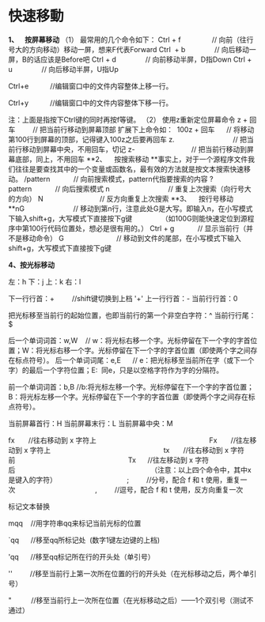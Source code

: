 # 快速移動

**1、    按屏幕移动**
（1） 最常用的几个命令如下：
Ctrl + f                // 向前（往行号大的方向移动）移动一屏，想来F代表Forward
Ctrl  + b               // 向后移动一屏，B的话应该是Before吧
Ctrl + d               // 向前移动半屏，D指Down
Ctrl +  u               // 向后移动半屏，U指Up

Ctrl+e           //编辑窗口中的文件内容整体上移一行。

Ctrl+y           //编辑窗口中的文件内容整体下移一行。

注：上面是指按下Ctrl键的同时再按f等键。
（2） 使用z重新定位屏幕命令
z + 回车         // 把当前行移动到屏幕顶部
扩展下上命令如： 
100z + 回车      // 将移动第100行到屏幕的顶部，记得键入100z之后要再回车
z.                              // 把当前行移动到屏幕中央，不用回车，切记
z-                             // 把当前行移动到屏幕底部，同上，不用回车
**2、    按搜索移动
**事实上，对于一个源程序文件我们往往是要查找其中的一个变量或函数名，最有效的方法就是按文本搜索快速移动。
/pattern            // 向前搜索模式，pattern代指要搜索的内容
?pattern            // 向后搜索模式
n                              // 重复上次搜索（向行号大的方向）
N                             // 反方向重复上次搜索
**3、    按行号移动
**nG                         // 移动到第n行，注意此处G是大写。即输入n，在小写模式下输入shift+g，大写模式下直接按下g键
              （如100G则能快速定位到源程序中第100行代码位置处，想必是很有用的。）
Ctrl + g            // 显示当前行（并不是移动命令）
G                           // 移动到文件的尾部，在小写模式下输入shift+g，大写模式下直接按下g键

**4、按光标移动**

左：h
下：j
上：k
右：l

下一行行首：+         //shift键切换到上档 '+'
上一行行首：-
当前行行首：0

把光标移至当前行的起始位置，也即当前行的第一个非空白字符：^
当前行行尾：$

后一个单词词首：w,W    // w：将光标右移一个字。光标停留在下一个字的字首位置；W：将光标右移一个字。光标停留在下一个字的字首位置（即使两个字之间存在标点符号）。
后一个单词词尾：e,E      // e：把光标移至当前所在字（或下一个字）的最后一个字符位置；E:  同e，只是以空格字符作为字的分隔符。

前一个单词词首：b,B //b:将光标左移一个字。光标停留在下一个字的字首位置；B：将光标左移一个字。光标停留在下一个字的字首位置（即使两个字之间存在标点符号）。

当前屏幕首行：H
当前屏幕末行：L
当前屏幕中央：M

fx       //往右移动到 x 字符上                                                         
Fx       //往左移动到 x 字符上                                                         
tx       //往右移动到 x 字符前                                                         
Tx      //往左移动到 x 字符后                                                         
　        （注意：以上四个命令中，其中x是键入的字符）                                   
;         //分号，配合 f 和 t 使用，重复一次                                        
,         //逗号，配合 f 和 t 使用，反方向重复一次  

标记文本替换

mqq    //用字符串qq来标记当前光标的位置

\`qq      //移至qq所标记处  (数字1键左边键的上档)

'qq      //移至qq标记所在行的开头处（单引号）

''         //移至当前行上第一次所在位置的行的开头处（在光标移动之后，两个单引号）

"          //移至当前行上一次所在位置（在光标移动之后）——1个双引号（测试不通过）

